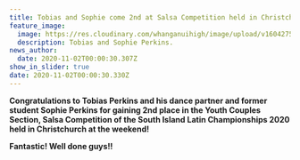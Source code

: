 ```yaml
---
title: Tobias and Sophie come 2nd at Salsa Competition held in Christchurch
feature_image:
  image: https://res.cloudinary.com/whanganuihigh/image/upload/v1604275553/News/Tobias_Perkins_and_his_dance_partner_Sophia_Perkins_1.jpg
  description: Tobias and Sophie Perkins.
news_author:
  date: 2020-11-02T00:00:30.307Z
show_in_slider: true
date: 2020-11-02T00:00:30.330Z
---
```

**Congratulations to Tobias Perkins and his dance partner and former student Sophie Perkins for gaining 2nd place in the Youth Couples Section, Salsa Competition of the South Island Latin Championships 2020 held in Christchurch at the weekend!**

**Fantastic!  Well done guys!!**